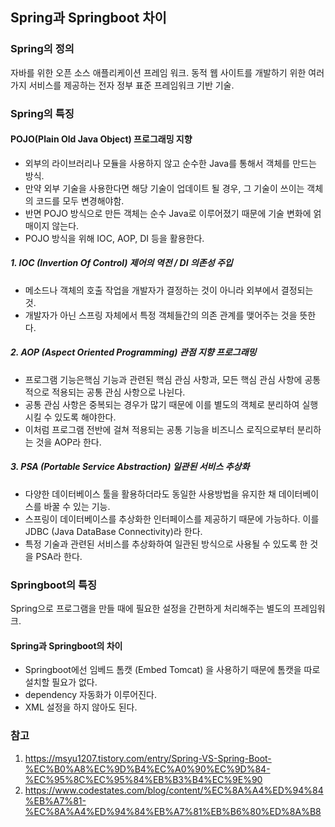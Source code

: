 ## Spring과 Springboot 차이

### Spring의 정의
자바를 위한 오픈 소스 애플리케이션 프레임 워크.
동적 웹 사이트를 개발하기 위한 여러가지 서비스를 제공하는 전자 정부 표준 프레임워크 기반 기술.

### Spring의 특징
#### POJO(Plain Old Java Object) 프로그래밍 지향
- 외부의 라이브러리나 모듈을 사용하지 않고 순수한 Java를 통해서 객체를 만드는 방식.
- 만약 외부 기술을 사용한다면 해당 기술이 업데이트 될 경우, 그 기술이 쓰이는 객체의 코드를 모두 변경해야함.
- 반면 POJO 방식으로 만든 객체는 순수 Java로 이루어졌기 때문에 기술 변화에 얽매이지 않는다.
- POJO 방식을 위해 IOC, AOP, DI 등을 활용한다.
##### 1. IOC (Invertion Of Control) 제어의 역전 / DI 의존성 주입
- 메소드나 객체의 호출 작업을 개발자가 결정하는 것이 아니라 외부에서 결정되는 것.
- 개발자가 아닌 스프링 자체에서 특정 객체들간의 의존 관계를 맺어주는 것을 뜻한다.

##### 2. AOP (Aspect Oriented Programming) 관점 지향 프로그래밍
- 프로그램 기능은핵심 기능과 관련된 핵심 관심 사항과, 모든 핵심 관심 사항에 공통적으로 적용되는 공통 관심 사항으로 나뉜다.
- 공통 관심 사항은 중복되는 경우가 많기 때문에 이를 별도의 객체로 분리하여 실행시킬 수 있도록 해야한다.
- 이처럼 프로그램 전반에 걸쳐 적용되는 공통 기능을 비즈니스 로직으로부터 분리하는 것을 AOP라 한다.

##### 3. PSA (Portable Service Abstraction) 일관된 서비스 추상화
- 다양한 데이터베이스 툴을 활용하더라도 동일한 사용방법을 유지한 채 데이터베이스를 바꿀 수 있는 기능.
- 스프링이 데이터베이스를 추상화한 인터페이스를 제공하기 때문에 가능하다. 이를 JDBC (Java DataBase Connectivity)라 한다.
- 특정 기술과 관련된 서비스를 추상화하여 일관된 방식으로 사용될 수 있도록 한 것을 PSA라 한다.

### Springboot의 특징
Spring으로 프로그램을 만들 때에 필요한 설정을 간편하게 처리해주는 별도의 프레임워크.

#### Spring과 Springboot의 차이
- Springboot에선 임베드 톰캣 (Embed Tomcat) 을 사용하기 때문에 톰캣을 따로 설치할 필요가 없다.
- dependency 자동화가 이루어진다.
- XML 설정을 하지 않아도 된다.

### 참고
1. https://msyu1207.tistory.com/entry/Spring-VS-Spring-Boot-%EC%B0%A8%EC%9D%B4%EC%A0%90%EC%9D%84-%EC%95%8C%EC%95%84%EB%B3%B4%EC%9E%90
2. https://www.codestates.com/blog/content/%EC%8A%A4%ED%94%84%EB%A7%81-%EC%8A%A4%ED%94%84%EB%A7%81%EB%B6%80%ED%8A%B8
